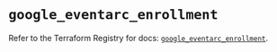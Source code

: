 # `google_eventarc_enrollment`

Refer to the Terraform Registry for docs: [`google_eventarc_enrollment`](https://registry.terraform.io/providers/hashicorp/google-beta/6.36.0/docs/resources/google_eventarc_enrollment).
